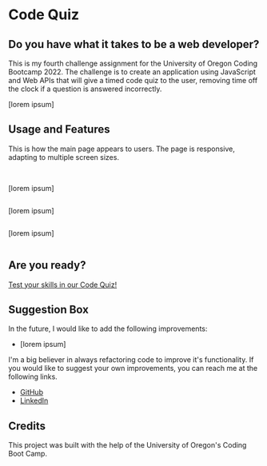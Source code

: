 # Code Quiz

## Do you have what it takes to be a web developer?

This is my fourth challenge assignment for the University of Oregon Coding Bootcamp 2022. The challenge is to create an application using JavaScript and Web APIs that will give a timed code quiz to the user, removing time off the clock if a question is answered incorrectly.

[lorem ipsum]

## Usage and Features

This is how the main page appears to users. The page is responsive, adapting to multiple screen sizes.

<p align="center">
<img src=""/>
<img src="">
</p>

[lorem ipsum]

<p align="center"><img src=""/></p>

[lorem ipsum]

<p align="center"><img src=""/></p>

[lorem ipsum]

<p align="center"><img src=""/></p>

## Are you ready?

<a href="">Test your skills in our Code Quiz!<a>

## Suggestion Box

In the future, I would like to add the following improvements:

- [lorem ipsum]

I'm a big believer in always refactoring code to improve it's functionality. If you would like to suggest your own improvements, you can reach me at the following links.

- <a href="https://github.com/ashlynn4567">GitHub<a>
- <a href="www.linkedin.com/in/Ashley-Lynn-Smith">LinkedIn<a>

## Credits

This project was built with the help of the University of Oregon's Coding Boot Camp.
